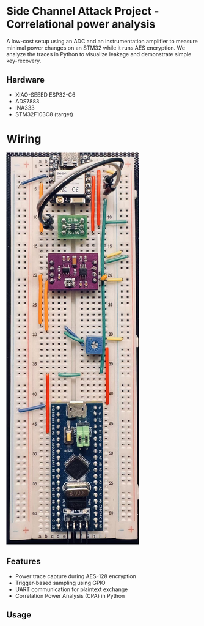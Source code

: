 # Side Channel Attack Project - Correlational power analysis


A low-cost setup using an ADC and an instrumentation amplifier to measure minimal power changes on an STM32 while it runs AES encryption. We analyze the traces in Python to visualize leakage and demonstrate simple key-recovery.

## Hardware

- XIAO-SEEED ESP32-C6
- ADS7883
- INA333
- STM32F103C8 (target)

# Wiring

![Screenshot](./screenshot.jpg)


## Features

- Power trace capture during AES-128 encryption
- Trigger-based sampling using GPIO
- UART communication for plaintext exchange
- Correlation Power Analysis (CPA) in Python


## Usage



